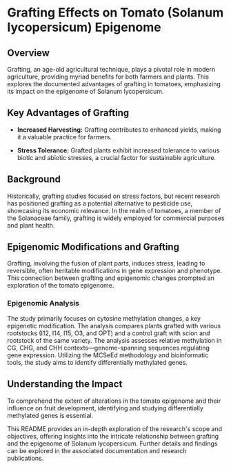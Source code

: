 # Grafting Effects on Tomato (Solanum lycopersicum) Epigenome

## Overview

Grafting, an age-old agricultural technique, plays a pivotal role in modern agriculture, providing myriad benefits for both farmers and plants. This explores the documented advantages of grafting in tomatoes, emphasizing its impact on the epigenome of Solanum lycopersicum.

## Key Advantages of Grafting

- **Increased Harvesting:** Grafting contributes to enhanced yields, making it a valuable practice for farmers.
  
- **Stress Tolerance:** Grafted plants exhibit increased tolerance to various biotic and abiotic stresses, a crucial factor for sustainable agriculture.

## Background

Historically, grafting studies focused on stress factors, but recent research has positioned grafting as a potential alternative to pesticide use, showcasing its economic relevance. In the realm of tomatoes, a member of the Solanaceae family, grafting is widely employed for commercial purposes and plant health.

## Epigenomic Modifications and Grafting

Grafting, involving the fusion of plant parts, induces stress, leading to reversible, often heritable modifications in gene expression and phenotype. This connection between grafting and epigenomic changes prompted an exploration of the tomato epigenome.

### Epigenomic Analysis

The study primarily focuses on cytosine methylation changes, a key epigenetic modification. The analysis compares plants grafted with various rootstocks (I12, I14, I15, O3, and OPT) and a control graft with scion and rootstock of the same variety.
The analysis assesses relative methylation in CG, CHG, and CHH contexts—genome-spanning sequences regulating gene expression. Utilizing the MCSeEd methodology and bioinformatic tools, the study aims to identify differentially methylated genes.

## Understanding the Impact

To comprehend the extent of alterations in the tomato epigenome and their influence on fruit development, identifying and studying differentially methylated genes is essential.

This README provides an in-depth exploration of the research's scope and objectives, offering insights into the intricate relationship between grafting and the epigenome of Solanum lycopersicum. Further details and findings can be explored in the associated documentation and research publications.
